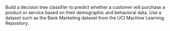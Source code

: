 Build a decision tree classifier to predict whether a customer will purchase a product or service based on their demographic and behavioral data. Use a dataset such as the Bank Marketing dataset from the UCI Machine Learning Repository.





